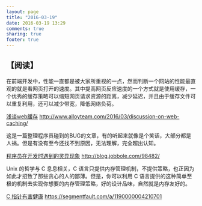 ```yaml
---
layout: page
title: "2016-03-19"
date: 2016-03-19 13:29
comments: true
sharing: true
footer: true
---
```


## 【阅读】

在前端开发中，性能一直都是被大家所重视的一点，然而判断一个网站的性能最直观的就是看网页打开的速度。其中提高网页反应速度的一个方式就是使用缓存，一个优秀的缓存策略可以缩短网页请求资源的距离，减少延迟，并且由于缓存文件可以重复利用，还可以减少带宽，降低网络负荷。

[浅谈web缓存](http://www.alloyteam.com/2016/03/discussion-on-web-caching/) http://www.alloyteam.com/2016/03/discussion-on-web-caching/

这是一篇整理程序员碰到的BUG的文章，有的听起来就像是个笑话，大部分都是人祸。但是有没有至今还找不到原因，无法理解，完全超出认知。

[程序员在开发时遇到的灵异现象](http://blog.jobbole.com/98482/) http://blog.jobbole.com/98482/

Unix 的哲学与 C 息息相关，C 语言只提供内存管理机制，不提供策略，也正因为如此才招致了那些贪心的人的鄙薄。但是，你可以利用 C 语言提供的这种简单至极的机制去实现你想要的内存管理策略，好的设计品味，自然就是内存友好的。

[C 指针有害健康](https://segmentfault.com/a/1190000004210701) https://segmentfault.com/a/1190000004210701

